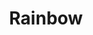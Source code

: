---
title: "Rainbow"
url: /chicago/rainbow-south-doctor-martin-luther-king-junior-drive/
shop: Kleidung
---